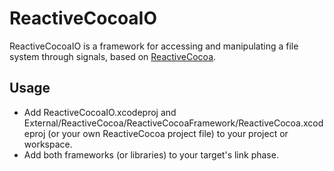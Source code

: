 # ReactiveCocoaIO

ReactiveCocoaIO is a framework for accessing and manipulating a file system
through signals, based on
[ReactiveCocoa](https://github.com/github/ReactiveCocoa).

## Usage

- Add ReactiveCocoaIO.xcodeproj and
External/ReactiveCocoa/ReactiveCocoaFramework/ReactiveCocoa.xcodeproj (or your
own ReactiveCocoa project file) to your project or workspace.
- Add both frameworks (or libraries) to your target's link phase.
